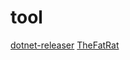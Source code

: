# tool

[dotnet-releaser](https://github.com/xoofx/dotnet-releaser)
[TheFatRat](https://github.com/screetsec/TheFatRat)
